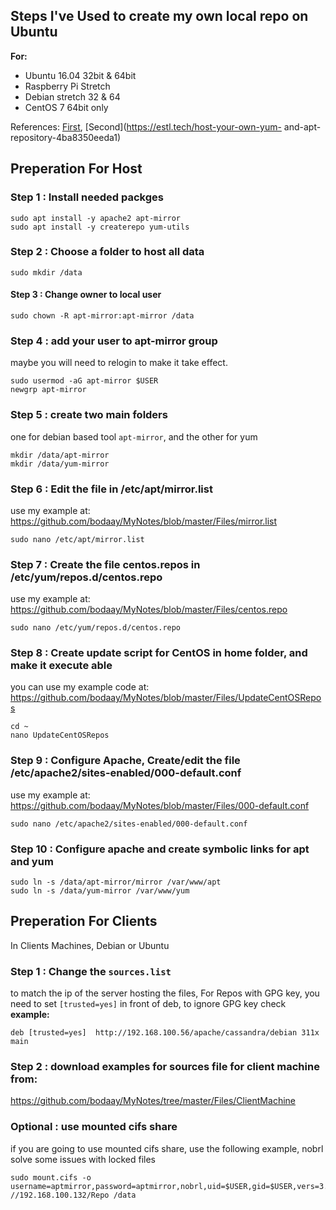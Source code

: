 ## Steps I've Used to create my own local repo on Ubuntu
**For:** 
- Ubuntu 16.04 32bit & 64bit
- Raspberry Pi Stretch
- Debian stretch 32 & 64
- CentOS 7 64bit only

References:
[First](https://blog.programster.org/set-up-a-local-ubuntu-mirror-with-apt-mirror), [Second](https://estl.tech/host-your-own-yum-
and-apt-repository-4ba8350eeda1)
## Preperation For Host
### Step 1 : Install needed packges
```
sudo apt install -y apache2 apt-mirror
sudo apt install -y createrepo yum-utils
```
### Step 2 : Choose a folder to host all data
```
sudo mkdir /data
```
#### Step 3 : Change owner to local user
```
sudo chown -R apt-mirror:apt-mirror /data
```
### Step 4 : add your user to apt-mirror group
maybe you will need to relogin to make it take effect.
```
sudo usermod -aG apt-mirror $USER
newgrp apt-mirror
```
### Step 5 : create two main folders
one for debian based tool `apt-mirror`, and the other for yum
```
mkdir /data/apt-mirror
mkdir /data/yum-mirror
```
### Step 6 : Edit the file in /etc/apt/mirror.list
use my example at:
https://github.com/bodaay/MyNotes/blob/master/Files/mirror.list
```
sudo nano /etc/apt/mirror.list
```
### Step 7 : Create the file centos.repos in /etc/yum/repos.d/centos.repo
use my example at:
https://github.com/bodaay/MyNotes/blob/master/Files/centos.repo
```
sudo nano /etc/yum/repos.d/centos.repo
```
### Step 8 : Create update script for CentOS in home folder, and make it execute able
you can use my example code at:
https://github.com/bodaay/MyNotes/blob/master/Files/UpdateCentOSRepos
```
cd ~
nano UpdateCentOSRepos
```
### Step 9 : Configure Apache, Create/edit the file /etc/apache2/sites-enabled/000-default.conf
use my example at:
https://github.com/bodaay/MyNotes/blob/master/Files/000-default.conf
```
sudo nano /etc/apache2/sites-enabled/000-default.conf
```
### Step 10 : Configure apache and create symbolic links for apt and yum
```
sudo ln -s /data/apt-mirror/mirror /var/www/apt
sudo ln -s /data/yum-mirror /var/www/yum
```
## Preperation For Clients
In Clients Machines, Debian or Ubuntu
### Step 1 : Change the `sources.list`
to match the ip of the server hosting the files, For Repos with GPG key, you need to set `[trusted=yes]` in front of deb, to ignore GPG key check
**example:**
```
deb [trusted=yes]  http://192.168.100.56/apache/cassandra/debian 311x main
```
### Step 2 : download examples for sources file for client machine from: 
https://github.com/bodaay/MyNotes/tree/master/Files/ClientMachine

### Optional : use mounted cifs share 
if you are going to use mounted cifs share, use the following example, nobrl solve some issues with locked files
```
sudo mount.cifs -o username=aptmirror,password=aptmirror,nobrl,uid=$USER,gid=$USER,vers=3.0 //192.168.100.132/Repo /data
```
